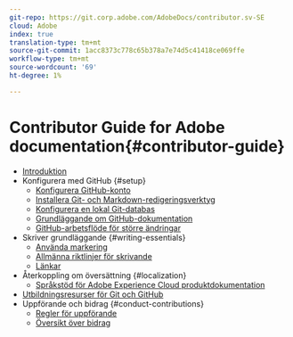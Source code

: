 ```yaml
---
git-repo: https://git.corp.adobe.com/AdobeDocs/contributor.sv-SE
cloud: Adobe
index: true
translation-type: tm+mt
source-git-commit: 1acc8373c778c65b378a7e74d5c41418ce069ffe
workflow-type: tm+mt
source-wordcount: '69'
ht-degree: 1%

---
```



# Contributor Guide for Adobe documentation{#contributor-guide}

+ [Introduktion](introduction.md)
+ Konfigurera med GitHub {#setup}
   + [Konfigurera GitHub-konto](setup/github-signup.md)
   + [Installera Git- och Markdown-redigeringsverktyg](setup/install-tools.md)
   + [Konfigurera en lokal Git-databas](setup/local-repo.md)
   + [Grundläggande om GitHub-dokumentation](setup/git-fundamentals.md)
   + [GitHub-arbetsflöde för större ändringar](setup/full-workflow.md)
+ Skriver grundläggande {#writing-essentials}
   + [Använda markering](writing-essentials/markdown.md)
   + [Allmänna riktlinjer för skrivande](writing-essentials/general-writing-guidance.md)
   + [Länkar](writing-essentials/linking.md)
+ Återkoppling om översättning {#localization}
   + [Språkstöd för Adobe Experience Cloud produktdokumentation](localization/machine-translation.md)
+ [Utbildningsresurser för Git och GitHub](resources.md)
+ Uppförande och bidrag {#conduct-contributions}
   + [Regler för uppförande](conduct/code-of-conduct.md)
   + [Översikt över bidrag](conduct/contributing.md)
